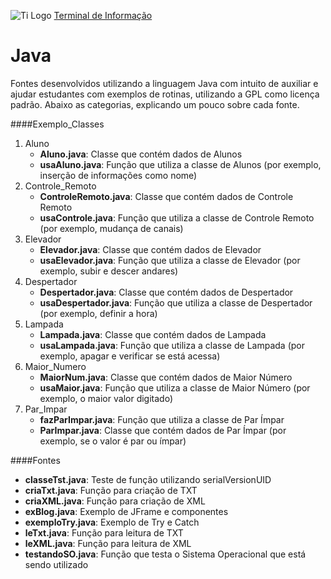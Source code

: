 ![Ti Logo](http://terminaldeinformacao.com/wp-content/uploads/2016/03/tema.jpg)
[Terminal de Informação](http://terminaldeinformacao.com)

# Java
Fontes desenvolvidos utilizando a linguagem Java com intuito de auxiliar e ajudar estudantes com exemplos de rotinas, utilizando a GPL como licença padrão.
Abaixo as categorias, explicando um pouco sobre cada fonte.

####Exemplo_Classes
1. Aluno
   * **Aluno.java**: Classe que contém dados de Alunos
   * **usaAluno.java**: Função que utiliza a classe de Alunos (por exemplo, inserção de informações como nome)
2. Controle_Remoto
   * **ControleRemoto.java**: Classe que contém dados de Controle Remoto
   * **usaControle.java**: Função que utiliza a classe de Controle Remoto (por exemplo, mudança de canais)
3. Elevador
   * **Elevador.java**: Classe que contém dados de Elevador
   * **usaElevador.java**: Função que utiliza a classe de Elevador (por exemplo, subir e descer andares)
2. Despertador
   * **Despertador.java**: Classe que contém dados de Despertador
   * **usaDespertador.java**: Função que utiliza a classe de Despertador (por exemplo, definir a hora)
5. Lampada
   * **Lampada.java**: Classe que contém dados de Lampada
   * **usaLampada.java**: Função que utiliza a classe de Lampada (por exemplo, apagar e verificar se está acessa)
6. Maior_Numero
   * **MaiorNum.java**: Classe que contém dados de Maior Número
   * **usaMaior.java**: Função que utiliza a classe de Maior Número (por exemplo, o maior valor digitado)
7. Par_Impar
   * **fazParImpar.java**: Função que utiliza a classe de Par Ímpar
   * **ParImpar.java**: Classe que contém dados de Par Ímpar (por exemplo, se o valor é par ou ímpar)
	
####Fontes
   * **classeTst.java**: Teste de função utilizando serialVersionUID
   * **criaTxt.java**: Função para criação de TXT
   * **criaXML.java**: Função para criação de XML
   * **exBlog.java**: Exemplo de JFrame e componentes
   * **exemploTry.java**: Exemplo de Try e Catch
   * **leTxt.java**: Função para leitura de TXT
   * **leXML.java**: Função para leitura de XML
   * **testandoSO.java**: Função que testa o Sistema Operacional que está sendo utilizado